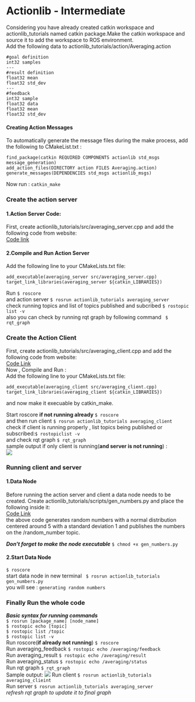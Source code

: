 # Actionlib - Intermediate
Considering you have already created catkin workspace and actionlib_tutorials named catkin package.Make the catkin workspace and source it to add the workspace to ROS environment.<br/>
Add the following data to actionlib_tutorials/action/Averaging.action
```
#goal definition
int32 samples
---
#result definition
float32 mean
float32 std_dev
---
#feedback
int32 sample
float32 data
float32 mean
float32 std_dev
```
#### Creating Action Messages
To automatically generate the message files during the make process, add the following to CMakeList.txt : 
```
find_package(catkin REQUIRED COMPONENTS actionlib std_msgs message_generation) 
add_action_files(DIRECTORY action FILES Averaging.action)
generate_messages(DEPENDENCIES std_msgs actionlib_msgs)
```
Now run : ``` catkin_make ```
### Create the action server
#### 1.Action Server Code:
First, create actionlib_tutorials/src/averaging_server.cpp and add the following code from website:<br/>
[Code link](https://github.com/ros/common_tutorials/blob/hydro-devel/actionlib_tutorials/src/averaging_server.cpp)

#### 2.Compile and Run Action Server
Add the following line to your CMakeLists.txt file:
```
add_executable(averaging_server src/averaging_server.cpp)
target_link_libraries(averaging_server ${catkin_LIBRARIES})
```
Run ```$ roscore```<br/>
and action server ```$ rosrun actionlib_tutorials averaging_server ```<br/>
check running topics and list of topics published and subcribed ``` $ rostopic list -v ```<br/>
also you can check by running rqt graph by following command ``` $ rqt_graph```

### Create the Action Client
First, create actionlib_tutorials/src/averaging_client.cpp and add the following code from website:<br/>
[Code Link](https://github.com/ros/common_tutorials/blob/hydro-devel/actionlib_tutorials/src/averaging_client.cpp)<br/>
Now , Compile and Run :<br/>
Add the following line to your CMakeLists.txt file:
```
add_executable(averaging_client src/averaging_client.cpp)
target_link_libraries(averaging_client ${catkin_LIBRARIES})
```
and now make it execuable by catkin_make.<br/>

Start roscore **if not running already** ```$ roscore```<br/>
and then run client ```$ rosrun actionlib_tutorials averaging_client```<br/>
check if client is running properly , list topics being published or subscribed:``` $ rostopiclist -v ```<br/>
and check rqt graph ```$ rqt_graph```<br/>
sample output if only client is running(**and server is not running**) :<br/>
![](http://wiki.ros.org/actionlib_tutorials/Tutorials/SimpleActionClient%28Threaded%29?action=AttachFile&do=get&target=averaging_action_client.png)

### Running client and server
#### 1.Data Node
Before running the action server and client a data node needs to be created. Create actionlib_tutorials/scripts/gen_numbers.py and place the following inside it: <br/>
[Code Link](https://github.com/ros/common_tutorials/blob/hydro-devel/actionlib_tutorials/scripts/gen_numbers.py)<br/>
the above code generates random numbers with a normal distribution centered around 5 with a standard deviation 1 and publishes the numbers on the /random_number topic.

***Don't forget to make the node executable***
```$ chmod +x gen_numbers.py```
#### 2.Start Data Node
```$ roscore ```<br/>
start data node in new terminal ``` $ rosrun actionlib_tutorials gen_numbers.py```<br/>
you will see : ```generating random numbers```

### Finally Run the whole code
***Basic syntax for running commands***<br/>
```$ rosrun [package_name] [node_name]```<br/>
```$ rostopic echo [topic]```<br/>
```$ rostopic list /topic```<br/>
```$ rostopic list -v```<br/>
Run roscore(**if already not running**) ```$ roscore```<br/>
Run averaging_feedback ```$ rostopic echo /averaging/feedback```<br/>
Run averaging_result ```$ rostopic echo /averaging/result```<br/>
Run averaging_status ```$ rostopic echo /averaging/status```<br/>
Run rqt graph ```$ rqt_graph```<br/>
Sample output:
![](http://wiki.ros.org/actionlib_tutorials/Tutorials/RunningServerAndClientWithNodes?action=AttachFile&do=get&target=averaging_client_server.png)
Run client ```$ rosrun actionlib_tutorials averaging_clieint```<br/>
Run server ```$ rosrun actionlib_tutorials averaging_server```<br/>
*refresh rqt graph to update it to final graph*



